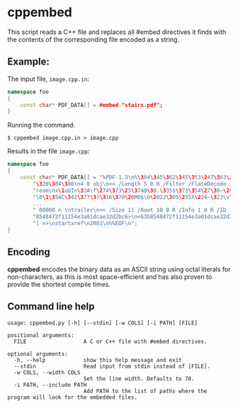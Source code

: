 # cppembed

This script reads a C++ file and replaces all #embed directives it finds with the contents of the corresponding file encoded as a string.

## Example:

The input file, `image.cpp.in`:
```c++
namespace foo
{
    const char* PDF_DATA[] = #embed "stairs.pdf";
}
```

Running the command:
```
$ cppembed image.cpp.in > image.cpp
```

Results in the file `image.cpp`:
```c++
namespace foo
{
    const char* PDF_DATA[] = "%PDF-1.3\n%\304\345\362\345\353\247\363\240"
        "\320\304\306\n4 0 obj\n<< /Length 5 0 R /Filter /FlateDecode >>\nst"
        "ream\nx\1uUIn\33A\f\274\373\25\374@\30.\335$\373\354\27\30~\202\221"
        "\0\1\354C\342\377\3)\316\370\20MO$\b\202J\305\255X\224~\323\v\375"
        ...
        " 00000 n \ntrailer\n<< /Size 11 /Root 10 0 R /Info 1 0 R /ID [ <63b"
        "8548472f11154e3a01dcae32d2bc6>\n<63b8548472f11154e3a01dcae32d2bc6> "
        "] >>\nstartxref\n2081\n%%EOF\n";
}
```

## Encoding

**cppembed** encodes the binary data as an ASCII string using octal literals for non-characters, as this is most space-efficient and has also proven to provide the shortest compile times.

## Command line help

```
usage: cppembed.py [-h] [--stdin] [-w COLS] [-i PATH] [FILE]

positional arguments:
  FILE                  A C or C++ file with #embed directives.

optional arguments:
  -h, --help            show this help message and exit
  --stdin               Read input from stdin instead of [FILE].
  -w COLS, --width COLS
                        Set the line width. Defaults to 78.
  -i PATH, --include PATH
                        Add PATH to the list of paths where the program will look for the embedded files.

```
